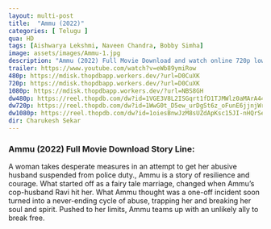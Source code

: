 ```yaml
---
layout: multi-post
title:  "Ammu (2022)"
categories: [ Telugu ]
qua: HD
tags: [Aishwarya Lekshmi, Naveen Chandra, Bobby Simha]
image: assets/images/Ammu-1.jpg
description: "Ammu (2022) Full Movie Download and watch online 720p low file size 500 mb."
trailer: https://www.youtube.com/watch?v=eWb89ymiRow
480p: https://mdisk.thopdbapp.workers.dev/?url=D0CuXK
720p: https://mdisk.thopdbapp.workers.dev/?url=D0CuXK
1080p: https://mdisk.thopdbapp.workers.dev/?url=NBS8GH
dw480p: https://reel.thopdb.com/dw?id=1VGE3V8L2ISGqrt1fD1TJMWlz0aMArA44
dw720p: https://reel.thopdb.com/dw?id=1WwG0t_D5ew_urDgSt6z_oFunE6jjnjWr
dw1080p: https://reel.thopdb.com/dw?id=1oiesBnwJzM8sUZdApKsc15JI-nHQrSeY
dir: Charukesh Sekar
---
```


### Ammu (2022) Full Movie Download Story Line:
A woman takes desperate measures in an attempt to get her abusive husband suspended from police duty., Ammu is a story of resilience and courage. What started off as a fairy tale marriage, changed when Ammu’s cop-husband Ravi hit her. What Ammu thought was a one-off incident soon turned into a never-ending cycle of abuse, trapping her and breaking her soul and spirit. Pushed to her limits, Ammu teams up with an unlikely ally to break free.










